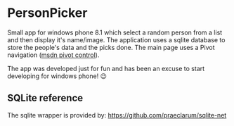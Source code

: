 PersonPicker
============

Small app for windows phone 8.1 which select a random person from a list and then display it's name/image.
The application uses a sqlite database to store the people's data and the picks done.
The main page uses a Pivot navigation ([msdn pivot control](http://msdn.microsoft.com/en-us/library/windows/apps/ff941098(v=vs.105).aspx)).

The app was developed just for fun and has been an excuse to start developing for windows phone! :wink:

SQLite reference
------------
The sqlite wrapper is provided by: https://github.com/praeclarum/sqlite-net
